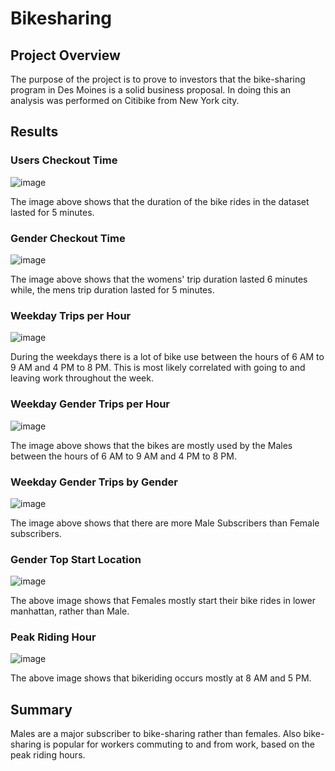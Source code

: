 # Bikesharing

## Project Overview

The purpose of the project is to prove to investors that the bike-sharing program in Des Moines is a solid business proposal.  In doing this an analysis was performed on Citibike from New York city. 

## Results

### Users Checkout Time

![image](https://user-images.githubusercontent.com/80642682/126930275-11eae45d-e3e0-4e81-b108-8cf6000fa9da.png)

The image above shows that the duration of the bike rides in the dataset lasted for 5 minutes.

### Gender Checkout Time

![image](https://user-images.githubusercontent.com/80642682/126930466-19ed5402-47ec-427f-8811-5e949b5680c7.png)

The image above shows that the womens' trip duration lasted 6 minutes while, the mens trip duration lasted for 5 minutes.

### Weekday Trips per Hour

![image](https://user-images.githubusercontent.com/80642682/126930627-92d5e7f2-a0ac-4a3d-a186-9700023371e4.png)

During the weekdays there is a lot of bike use between the hours of 6 AM to 9 AM and 4 PM to 8 PM.  This is most likely correlated with going to and leaving work throughout the week. 

### Weekday Gender Trips per Hour

![image](https://user-images.githubusercontent.com/80642682/126930906-eba863db-69ed-4e77-b261-4175fae448a2.png)

The image above shows that the bikes are mostly used by the Males between the hours of 6 AM to 9 AM and 4 PM to 8 PM.

### Weekday Gender Trips by Gender

![image](https://user-images.githubusercontent.com/80642682/126931071-2070556d-19ab-4498-85ce-373692db7b6b.png)

The image above shows that there are more Male Subscribers than Female subscribers. 

### Gender Top Start Location

![image](https://user-images.githubusercontent.com/80642682/126931287-cb3194e8-2e02-4921-acc1-355914cdbf41.png)

The above image shows that Females mostly start their bike rides in lower manhattan, rather than Male. 

### Peak Riding Hour

![image](https://user-images.githubusercontent.com/80642682/126931439-19e87274-086a-4998-854e-2d7cd2ebbc95.png)

The above image shows that bikeriding occurs mostly at 8 AM and 5 PM.


## Summary

Males are a major subscriber to bike-sharing rather than females.  Also bike-sharing is popular for workers commuting to and from work, based on the peak riding hours. 

